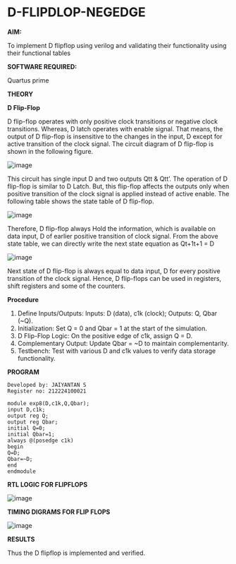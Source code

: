 # D-FLIPDLOP-NEGEDGE

**AIM:**

To implement  D flipflop using verilog and validating their functionality using their functional tables

**SOFTWARE REQUIRED:**

Quartus prime

**THEORY**

**D Flip-Flop**

D flip-flop operates with only positive clock transitions or negative clock transitions. Whereas, D latch operates with enable signal. That means, the output of D flip-flop is insensitive to the changes in the input, D except for active transition of the clock signal. The circuit diagram of D flip-flop is shown in the following figure.

![image](https://github.com/naavaneetha/D-FLIPDLOP-NEGEDGE/assets/154305477/48c81fe8-bc3f-40e7-95e2-519fc155ad51)

This circuit has single input D and two outputs Qtt & Qtt’. The operation of D flip-flop is similar to D Latch. But, this flip-flop affects the outputs only when positive transition of the clock signal is applied instead of active enable. The following table shows the state table of D flip-flop.

![image](https://github.com/naavaneetha/D-FLIPDLOP-NEGEDGE/assets/154305477/e5f3fda7-68ec-4a3a-a0a4-cf6f9cc4ab55)

Therefore, D flip-flop always Hold the information, which is available on data input, D of earlier positive transition of clock signal. From the above state table, we can directly write the next state equation as Qt+1t+1 = D

![image](https://github.com/naavaneetha/D-FLIPDLOP-NEGEDGE/assets/154305477/8592c0d8-2917-4142-91b9-d6c30dd891d2)

Next state of D flip-flop is always equal to data input, D for every positive transition of the clock signal. Hence, D flip-flops can be used in registers, shift registers and some of the counters.

**Procedure**

1. Define Inputs/Outputs: Inputs: D (data), c1k (clock); Outputs: Q, Qbar (~Q).
2. Initialization: Set Q = 0 and Qbar = 1 at the start of the simulation.
3. D Flip-Flop Logic: On the positive edge of c1k, assign Q = D.
4. Complementary Output: Update Qbar = ~D to maintain complementarity.
5. Testbench: Test with various D and c1k values to verify data storage functionality.

**PROGRAM**

```
Developed by: JAIYANTAN S
Register no: 212224100021
```

```
module exp8(D,c1k,Q,Qbar);
input D,c1k;
output reg Q;
output reg Qbar;
initial Q=0;
initial Qbar=1;
always @(posedge c1k)
begin
Q=D;
Qbar=~D;
end
endmodule
```

**RTL LOGIC FOR FLIPFLOPS**

![image](https://github.com/user-attachments/assets/8141b821-6462-44dd-865f-015395067a33)


**TIMING DIGRAMS FOR FLIP FLOPS**

![image](https://github.com/user-attachments/assets/cb21e38e-1695-4147-8bfb-7327f2876772)


**RESULTS**

Thus the D flipflop is implemented and verified.
